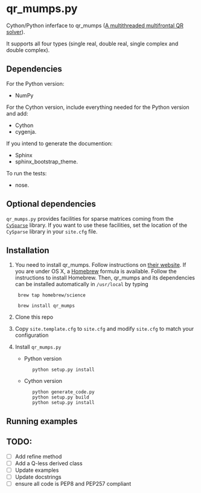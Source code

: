 # qr_mumps.py
Cython/Python inferface to qr_mumps ([A multithreaded multifrontal QR solver](http://buttari.perso.enseeiht.fr/qr_mumps/)).

It supports all four types (single real, double real, single complex and double complex).

## Dependencies

For the Python version:

- NumPy

For the Cython version, include everything needed for the Python version and add:

- Cython
- cygenja.

If you intend to generate the documention:

- Sphinx
- sphinx_bootstrap_theme.

To run the tests:

- nose.

## Optional dependencies

`qr_mumps.py` provides facilities for sparse matrices coming from the [`CySparse`](https://github.com/PythonOptimizers/cysparse) library.
If you want to use these facilities, set the location of the `CySparse` library in your `site.cfg` file.


## Installation

1. You need to install qr_mumps. Follow instructions on [their website](http://buttari.perso.enseeiht.fr/qr_mumps/).
       If you are under OS X, a [Homebrew](http://brew.sh) formula is available. Follow the instructions to install Homebrew.
       Then, qr_mumps and its dependencies can be installed automatically in `/usr/local` by typing

    	brew tap homebrew/science

    	brew install qr_mumps

2. Clone this repo

3. Copy `site.template.cfg` to `site.cfg` and modify `site.cfg` to match your configuration
    
3. Install `qr_mumps.py`

   - Python version

	        python setup.py install

   - Cython version

            python generate_code.py
    	    python setup.py build
    	    python setup.py install

## Running examples

## TODO:

  - [ ] Add refine method
  - [ ] Add a Q-less derived class
  - [ ] Update examples
  - [ ] Update docstrings
  - [ ] ensure all code is PEP8 and PEP257 compliant
